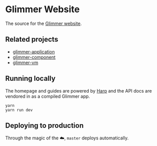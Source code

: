 # Glimmer Website

The source for the [Glimmer website](https://glimmerjs.com/).

## Related projects

 * [glimmer-application](https://github.com/glimmerjs/glimmer-application)
 * [glimmer-component](https://github.com/glimmerjs/glimmer-component)
 * [glimmer-vm](https://github.com/tildeio/glimmer)

## Running locally

The homepage and guides are powered by [Harp](http://harpjs.com/) and the API
docs are vendored in as a compiled Glimmer app.

```
yarn
yarn run dev
```

## Deploying to production

Through the magic of the ☁️, `master` deploys automatically.
